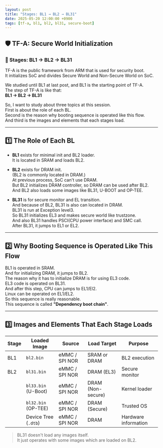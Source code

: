 ```yaml
---
layout: post
title: "Stages: BL1 → BL2 → BL31"
date: 2025-05-20 12:00:00 +0900
tags: [tf-a, bl1, bl2, bl31, secure-boot]
---
```


## 🛡️ TF-A: Secure World Initialization  
### 🔹 Stages: BL1 → BL2 → BL31

TF-A is the public framework from ARM that is used for security boot.  
It initializes SoC and divides Secure World and Non-Secure World on SoC.

We studied until BL1 at last post, and BL1 is the starting point of TF-A.  
The step of TF-A is like that:  
**BL1 → BL2 → BL31**

So, I want to study about three topics at this session.  
First is about the role of each BL.  
Second is the reason why booting sequence is operated like this flow.  
And third is the images and elements that each stages load.

***

## 1️⃣ The Role of Each BL

- **BL1** exists for minimal init and BL2 loader.  
  It is located in SRAM and loads BL2.

- **BL2** exists for DRAM init.  
  (BL2 is commonly located in DRAM.)  
  At previous process, SoC can't use DRAM.  
  But BL2 initializes DRAM controller, so DRAM can be used after BL2.  
  And BL2 also loads some images like BL31, U-BOOT and OP-TEE.

- **BL31** is for secure monitor and EL transition.  
  And because of BL2, BL31 is also can located in DRAM.  
  BL31 is run at Exception level3.  
  So BL31 initializes EL3 and makes secure world like trustzone.  
  And also BL31 handles PSCI(CPU power interface) and SMC call.  
  After BL31, it jumps to EL1 or EL2.

***

## 2️⃣ Why Booting Sequence is Operated Like This Flow

BL1 is operated in SRAM.  
And for initializing DRAM, it jumps to BL2.  
The reason why it has to initialize DRAM is for using EL3 code.  
EL3 code is operated on BL31.  
And after this step, CPU can jumps to EL1/El2.  
Linux can be operated on EL1/EL2.  
So this sequence is really reasonable.  
This sequence is called **"Dependency boot chain"**.

***

## 3️⃣ Images and Elements That Each Stage Loads

| Stage | Loaded Image         | Source            | Load Target      | Purpose             |
|-------|----------------------|-------------------|------------------|---------------------|
| BL1   | `bl2.bin`            | eMMC / SPI NOR    | SRAM or DRAM     | BL2 execution       |
| BL2   | `bl31.bin`           | eMMC / SPI NOR    | DRAM (EL3)       | Secure monitor      |
|       | `bl33.bin` (U-Boot)  | eMMC / SPI NOR    | DRAM (Non-secure)| Kernel loader       |
|       | `bl32.bin` (OP-TEE)  | eMMC / SPI NOR    | DRAM (Secure)    | Trusted OS          |
|       | Device Tree (`.dtb`) | eMMC / SPI NOR    | DRAM             | Hardware information|

> BL31 doesn't load any images itself.  
> It just operates with some images which are loaded on BL2.